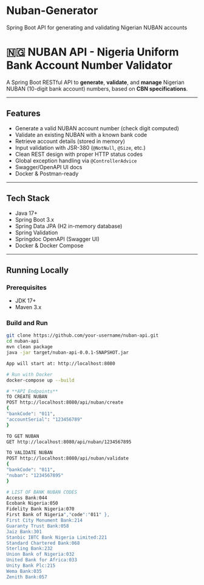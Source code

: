 # Nuban-Generator
Spring Boot API for generating and validating Nigerian NUBAN accounts

# 🇳🇬 NUBAN API - Nigeria Uniform Bank Account Number Validator

A Spring Boot RESTful API to **generate**, **validate**, and **manage** Nigerian NUBAN (10-digit bank account) numbers, based on **CBN specifications**.

---

##  Features

-  Generate a valid NUBAN account number (check digit computed)
-  Validate an existing NUBAN with a known bank code
-  Retrieve account details (stored in memory)
-  Input validation with JSR-380 (`@NotNull`, `@Size`, etc.)
-  Clean REST design with proper HTTP status codes
-  Global exception handling via `@ControllerAdvice`
-  Swagger/OpenAPI UI docs
-  Docker & Postman-ready

---

##  Tech Stack

- Java 17+
- Spring Boot 3.x
- Spring Data JPA (H2 in-memory database)
- Spring Validation
- Springdoc OpenAPI (Swagger UI)
- Docker & Docker Compose

---

##  Running Locally

### Prerequisites

- JDK 17+
- Maven 3.x

### Build and Run

```bash
git clone https://github.com/your-username/nuban-api.git
cd nuban-api
mvn clean package
java -jar target/nuban-api-0.0.1-SNAPSHOT.jar

App will start at: http://localhost:8080

# Run with Docker
docker-compose up --build

# **API Endpoints**
TO CREATE NUBAN
POST http://localhost:8080/api/nuban/create
{
"bankCode": "011",  
"accountSerial": "123456789"
}

TO GET NUBAN
GET http://localhost:8080/api/nuban/1234567895

TO VALIDATE NUBAN
POST http://localhost:8080/api/nuban/validate
{
"bankCode": "011",  
"nuban": "1234567895"
}

# LIST OF BANK NUBAN CODES
Access Bank:044
Ecobank Nigeria:050
Fidelity Bank Nigeria:070
First Bank of Nigeria","code":"011" },
First City Monument Bank:214
Guaranty Trust Bank:058
Jaiz Bank:301
Stanbic IBTC Bank Nigeria Limited:221
Standard Chartered Bank:068
Sterling Bank:232
Union Bank of Nigeria:032
United Bank for Africa:033
Unity Bank Plc:215
Wema Bank:035
Zenith Bank:057

